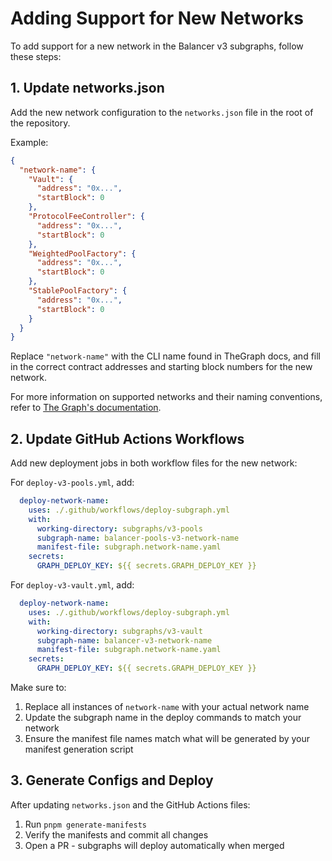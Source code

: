 # Adding Support for New Networks

To add support for a new network in the Balancer v3 subgraphs, follow these steps:

## 1. Update networks.json

Add the new network configuration to the `networks.json` file in the root of the repository.

Example:

```json
{
  "network-name": {
    "Vault": {
      "address": "0x...",
      "startBlock": 0
    },
    "ProtocolFeeController": {
      "address": "0x...",
      "startBlock": 0
    },
    "WeightedPoolFactory": {
      "address": "0x...",
      "startBlock": 0
    },
    "StablePoolFactory": {
      "address": "0x...",
      "startBlock": 0
    }
  }
}
```

Replace `"network-name"` with the CLI name found in TheGraph docs, and fill in the correct contract addresses and starting block numbers for the new network.

For more information on supported networks and their naming conventions, refer to [The Graph's documentation](https://thegraph.com/docs/en/developing/supported-networks/).

## 2. Update GitHub Actions Workflows

Add new deployment jobs in both workflow files for the new network:

For `deploy-v3-pools.yml`, add:

```yaml
  deploy-network-name:
    uses: ./.github/workflows/deploy-subgraph.yml
    with:
      working-directory: subgraphs/v3-pools
      subgraph-name: balancer-pools-v3-network-name
      manifest-file: subgraph.network-name.yaml
    secrets:
      GRAPH_DEPLOY_KEY: ${{ secrets.GRAPH_DEPLOY_KEY }}
```

For `deploy-v3-vault.yml`, add:

```yaml
  deploy-network-name:
    uses: ./.github/workflows/deploy-subgraph.yml
    with:
      working-directory: subgraphs/v3-vault
      subgraph-name: balancer-v3-network-name
      manifest-file: subgraph.network-name.yaml
    secrets:
      GRAPH_DEPLOY_KEY: ${{ secrets.GRAPH_DEPLOY_KEY }}
```

Make sure to:

1. Replace all instances of `network-name` with your actual network name
2. Update the subgraph name in the deploy commands to match your network
3. Ensure the manifest file names match what will be generated by your manifest generation script

## 3. Generate Configs and Deploy

After updating `networks.json` and the GitHub Actions files:

1. Run `pnpm generate-manifests`
2. Verify the manifests and commit all changes
3. Open a PR - subgraphs will deploy automatically when merged
